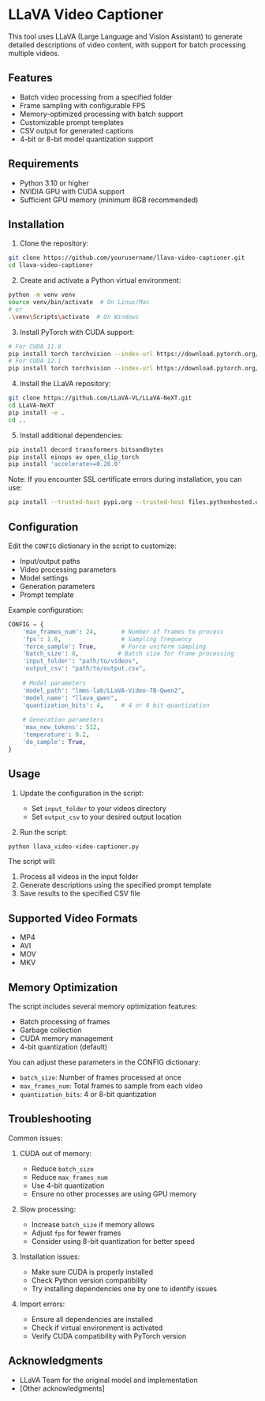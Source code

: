 # LLaVA Video Captioner

This tool uses LLaVA (Large Language and Vision Assistant) to generate detailed descriptions of video content, with support for batch processing multiple videos.

## Features
- Batch video processing from a specified folder
- Frame sampling with configurable FPS
- Memory-optimized processing with batch support
- Customizable prompt templates
- CSV output for generated captions
- 4-bit or 8-bit model quantization support

## Requirements
- Python 3.10 or higher
- NVIDIA GPU with CUDA support
- Sufficient GPU memory (minimum 8GB recommended)

## Installation

1. Clone the repository:
```bash
git clone https://github.com/yourusername/llava-video-captioner.git
cd llava-video-captioner
```

2. Create and activate a Python virtual environment:
```bash
python -m venv venv
source venv/bin/activate  # On Linux/Mac
# or
.\venv\Scripts\activate  # On Windows
```

3. Install PyTorch with CUDA support:
```bash
# For CUDA 11.8
pip install torch torchvision --index-url https://download.pytorch.org/whl/cu118
# For CUDA 12.1
pip install torch torchvision --index-url https://download.pytorch.org/whl/cu121
```

4. Install the LLaVA repository:
```bash
git clone https://github.com/LLaVA-VL/LLaVA-NeXT.git
cd LLaVA-NeXT
pip install -e .
cd ..
```

5. Install additional dependencies:
```bash
pip install decord transformers bitsandbytes
pip install einops av open_clip_torch
pip install 'accelerate>=0.26.0'
```

Note: If you encounter SSL certificate errors during installation, you can use:
```bash
pip install --trusted-host pypi.org --trusted-host files.pythonhosted.org [package_name]
```

## Configuration

Edit the `CONFIG` dictionary in the script to customize:
- Input/output paths
- Video processing parameters
- Model settings
- Generation parameters
- Prompt template

Example configuration:
```python
CONFIG = {
    'max_frames_num': 24,       # Number of frames to process
    'fps': 1.0,                 # Sampling frequency
    'force_sample': True,       # Force uniform sampling
    'batch_size': 8,           # Batch size for frame processing
    'input_folder': "path/to/videos",
    'output_csv': "path/to/output.csv",
    
    # Model parameters
    'model_path': "lmms-lab/LLaVA-Video-7B-Qwen2",
    'model_name': "llava_qwen",
    'quantization_bits': 4,     # 4 or 8 bit quantization
    
    # Generation parameters
    'max_new_tokens': 512,
    'temperature': 0.2,
    'do_sample': True,
}
```

## Usage

1. Update the configuration in the script:
   - Set `input_folder` to your videos directory
   - Set `output_csv` to your desired output location

2. Run the script:
```bash
python llava_video-video-captioner.py
```

The script will:
1. Process all videos in the input folder
2. Generate descriptions using the specified prompt template
3. Save results to the specified CSV file

## Supported Video Formats
- MP4
- AVI
- MOV
- MKV

## Memory Optimization

The script includes several memory optimization features:
- Batch processing of frames
- Garbage collection
- CUDA memory management
- 4-bit quantization (default)

You can adjust these parameters in the CONFIG dictionary:
- `batch_size`: Number of frames processed at once
- `max_frames_num`: Total frames to sample from each video
- `quantization_bits`: 4 or 8-bit quantization

## Troubleshooting

Common issues:

1. CUDA out of memory:
   - Reduce `batch_size`
   - Reduce `max_frames_num`
   - Use 4-bit quantization
   - Ensure no other processes are using GPU memory

2. Slow processing:
   - Increase `batch_size` if memory allows
   - Adjust `fps` for fewer frames
   - Consider using 8-bit quantization for better speed

3. Installation issues:
   - Make sure CUDA is properly installed
   - Check Python version compatibility
   - Try installing dependencies one by one to identify issues

4. Import errors:
   - Ensure all dependencies are installed
   - Check if virtual environment is activated
   - Verify CUDA compatibility with PyTorch version

## Acknowledgments
- LLaVA Team for the original model and implementation
- [Other acknowledgments]
#
